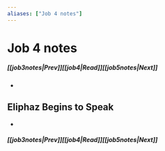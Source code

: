 ```yaml
---
aliases: ["Job 4 notes"]
---
```

# Job 4 notes
##### <span class=arrow-left></span>[[job3notes|Prev]]<span class=navigation-separator></span>[[job4|Read]]<span class=navigation-separator></span>[[job5notes|Next]]<span class=arrow-right></span>
- 
## Eliphaz Begins to Speak
- 
##### <span class=arrow-left></span>[[job3notes|Prev]]<span class=navigation-separator></span>[[job4|Read]]<span class=navigation-separator></span>[[job5notes|Next]]<span class=arrow-right></span>